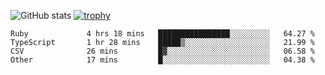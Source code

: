 ![GitHub stats](https://github-readme-stats.vercel.app/api?username=ksk001100&show_icons=true&theme=tokyonight)
[![trophy](https://github-profile-trophy.vercel.app/?username=ksk001100&theme=onedark)](https://github.com/ryo-ma/github-profile-trophy)

<!--START_SECTION:waka-->

```text
Ruby             4 hrs 18 mins   ████████████████░░░░░░░░░   64.27 %
TypeScript       1 hr 28 mins    █████▒░░░░░░░░░░░░░░░░░░░   21.99 %
CSV              26 mins         █▓░░░░░░░░░░░░░░░░░░░░░░░   06.58 %
Other            17 mins         █░░░░░░░░░░░░░░░░░░░░░░░░   04.38 %
```

<!--END_SECTION:waka-->
